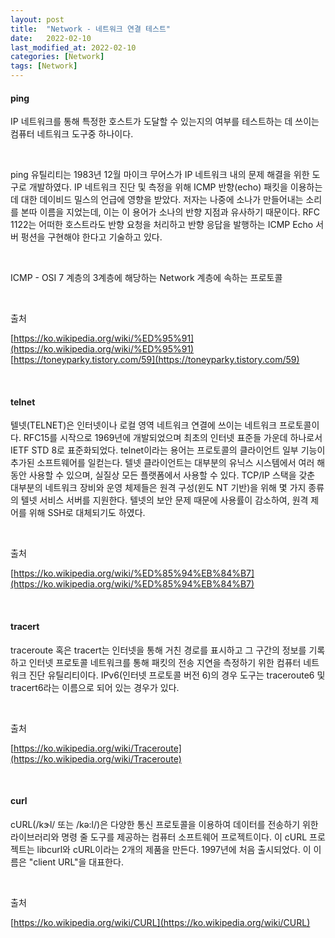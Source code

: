 ```yaml
---
layout: post
title:  "Network - 네트워크 연결 테스트"
date:   2022-02-10
last_modified_at: 2022-02-10
categories: [Network]
tags: [Network]
---
```


#### ping

IP 네트워크를 통해 특정한 호스트가 도달할 수 있는지의 여부를 테스트하는 데 쓰이는 컴퓨터 네트워크 도구중 하나이다.

<br/>

ping 유틸리티는 1983년 12월 마이크 무어스가 IP 네트워크 내의 문제 해결을 위한 도구로 개발하였다. 
IP 네트워크 진단 및 측정을 위해 ICMP 반향(echo) 패킷을 이용하는 데 대한 데이비드 밀스의 언급에 영향을 받았다.
저자는 나중에 소나가 만들어내는 소리를 본따 이름을 지었는데, 이는 이 용어가 소나의 반향 지점과 유사하기 때문이다.
RFC 1122는 어떠한 호스트라도 반향 요청을 처리하고 반향 응답을 발행하는 ICMP Echo 서버 펑션을 구현해야 한다고 기술하고 있다.

<br/>

ICMP - OSI 7 계층의 3계층에 해당하는 Network 계층에 속하는 프로토콜

<br/>

출처

[https://ko.wikipedia.org/wiki/%ED%95%91](https://ko.wikipedia.org/wiki/%ED%95%91)
[https://toneyparky.tistory.com/59](https://toneyparky.tistory.com/59)

<br/>

#### telnet

텔넷(TELNET)은 인터넷이나 로컬 영역 네트워크 연결에 쓰이는 네트워크 프로토콜이다. 
RFC15를 시작으로 1969년에 개발되었으며 최초의 인터넷 표준들 가운데 하나로서 IETF STD 8로 표준화되었다.
telnet이라는 용어는 프로토콜의 클라이언트 일부 기능이 추가된 소프트웨어를 일컫는다. 
텔넷 클라이언트는 대부분의 유닉스 시스템에서 여러 해 동안 사용할 수 있으며, 실질상 모든 플랫폼에서 사용할 수 있다. 
TCP/IP 스택을 갖춘 대부분의 네트워크 장비와 운영 체제들은 원격 구성(윈도 NT 기반)을 위해 몇 가지 종류의 텔넷 서비스 서버를 지원한다. 
텔넷의 보안 문제 때문에 사용률이 감소하여, 원격 제어를 위해 SSH로 대체되기도 하였다.

<br/>

출처

[https://ko.wikipedia.org/wiki/%ED%85%94%EB%84%B7](https://ko.wikipedia.org/wiki/%ED%85%94%EB%84%B7)

<br/>

#### tracert

traceroute 혹은 tracert는 인터넷을 통해 거친 경로를 표시하고 
그 구간의 정보를 기록하고 인터넷 프로토콜 네트워크를 통해 패킷의 전송 지연을 측정하기 위한 컴퓨터 네트워크 진단 유틸리티이다.
IPv6(인터넷 프로토콜 버전 6)의 경우 도구는 traceroute6 및 tracert6라는 이름으로 되어 있는 경우가 있다.

<br/>

출처

[https://ko.wikipedia.org/wiki/Traceroute](https://ko.wikipedia.org/wiki/Traceroute)

<br/>

#### curl

cURL(/kɝl/ 또는 /kə:l/)은 다양한 통신 프로토콜을 이용하여 데이터를 전송하기 위한 
라이브러리와 명령 줄 도구를 제공하는 컴퓨터 소프트웨어 프로젝트이다. 
이 cURL 프로젝트는 libcurl와 cURL이라는 2개의 제품을 만든다. 
1997년에 처음 출시되었다. 이 이름은 "client URL"을 대표한다.

<br/>

출처

[https://ko.wikipedia.org/wiki/CURL](https://ko.wikipedia.org/wiki/CURL) 
